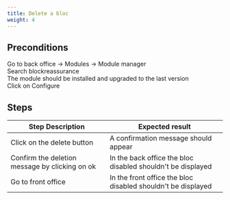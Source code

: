 ```yaml
---
title: Delete a bloc
weight: 4
---
```


## Preconditions

Go to back office -> Modules -> Module manager<br />
Search blockreassurance<br />
The module should be installed and upgraded to the last version<br />
Click on Configure
## Steps
| Step Description | Expected result |
| ----- | ----- |
| Click on the delete button | A confirmation message should appear |
| Confirm the deletion message by clicking on ok | In the back office the bloc disabled shouldn't be displayed |
| Go to front office | In the front office the bloc disabled shouldn't be displayed |
